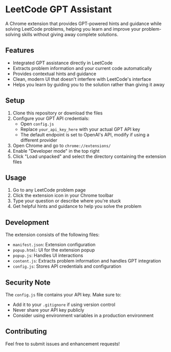 # LeetCode GPT Assistant

A Chrome extension that provides GPT-powered hints and guidance while solving LeetCode problems, helping you learn and improve your problem-solving skills without giving away complete solutions.

## Features

- Integrated GPT assistance directly in LeetCode
- Extracts problem information and your current code automatically
- Provides contextual hints and guidance
- Clean, modern UI that doesn't interfere with LeetCode's interface
- Helps you learn by guiding you to the solution rather than giving it away

## Setup

1. Clone this repository or download the files
2. Configure your GPT API credentials:
   - Open `config.js`
   - Replace `your_api_key_here` with your actual GPT API key
   - The default endpoint is set to OpenAI's API, modify if using a different provider
3. Open Chrome and go to `chrome://extensions/`
4. Enable "Developer mode" in the top right
5. Click "Load unpacked" and select the directory containing the extension files

## Usage

1. Go to any LeetCode problem page
2. Click the extension icon in your Chrome toolbar
3. Type your question or describe where you're stuck
4. Get helpful hints and guidance to help you solve the problem

## Development

The extension consists of the following files:

- `manifest.json`: Extension configuration
- `popup.html`: UI for the extension popup
- `popup.js`: Handles UI interactions
- `content.js`: Extracts problem information and handles GPT integration
- `config.js`: Stores API credentials and configuration

## Security Note

The `config.js` file contains your API key. Make sure to:

- Add it to your `.gitignore` if using version control
- Never share your API key publicly
- Consider using environment variables in a production environment

## Contributing

Feel free to submit issues and enhancement requests!
